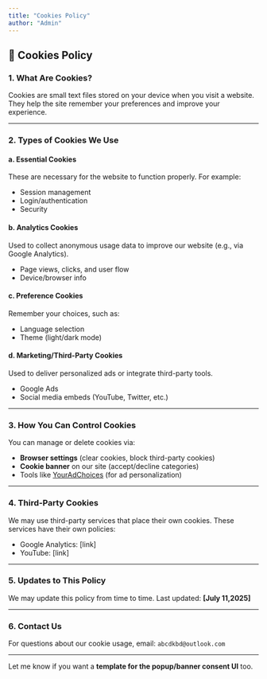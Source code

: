 ```yaml
---
title: "Cookies Policy"
author: "Admin"
---
```


## 🍪 Cookies Policy

### 1. **What Are Cookies?**

Cookies are small text files stored on your device when you visit a website. They help the site remember your preferences and improve your experience.

---

### 2. **Types of Cookies We Use**

#### a. **Essential Cookies**

These are necessary for the website to function properly. For example:

- Session management
- Login/authentication
- Security

#### b. **Analytics Cookies**

Used to collect anonymous usage data to improve our website (e.g., via Google Analytics).

- Page views, clicks, and user flow
- Device/browser info

#### c. **Preference Cookies**

Remember your choices, such as:

- Language selection
- Theme (light/dark mode)

#### d. **Marketing/Third-Party Cookies**

Used to deliver personalized ads or integrate third-party tools.

- Google Ads
- Social media embeds (YouTube, Twitter, etc.)

---

### 3. **How You Can Control Cookies**

You can manage or delete cookies via:

- **Browser settings** (clear cookies, block third-party cookies)
- **Cookie banner** on our site (accept/decline categories)
- Tools like [YourAdChoices](https://youradchoices.com/) (for ad personalization)

---

### 4. **Third-Party Cookies**

We may use third-party services that place their own cookies. These services have their own policies:

- Google Analytics: \[link]
- YouTube: \[link]

---

### 5. **Updates to This Policy**

We may update this policy from time to time. Last updated: **\[July 11,2025]**

---

### 6. **Contact Us**

For questions about our cookie usage, email: `abcdkbd@outlook.com`

---

Let me know if you want a **template for the popup/banner consent UI** too.
